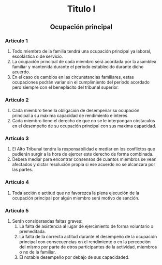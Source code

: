 <h1 align="center">Titulo I</h1>
<h2 align="center">Ocupación principal</h2>

### Artículo 1

1. Todo miembro de la familia tendrá una ocupación principal ya laboral, escolástica o de servicio.
2. La ocupación principal de cada miembro será acordada por la asamblea familiar y mantenida durante el periodo establecido durante dicho acuerdo.
3. En el caso de cambios en las circunstancias familiares, estas ocupaciones podrán variar sin el cumplimiento del periodo acordado pero siempre con el beneplácito del tribunal superior.

### Artículo 2

1. Cada miembro tiene la obligación de desempeñar su ocupación principal a su máxima capacidad de rendimiento e interes.
2. Cada miembro tiene el derecho de que no se le interpongan obstaculos en el desempeño de su ocupación principal con sus maxima capacidad.

### Artículo 3

1. El Alto Tribunal tendra la responsabilidad e mediar en los conflictos que pudierán surgir a la hora de ejercer este derecho de forma combinada.
1. Debera mediar para encontrar consensos de cuantos miembros se vean afectados y dictar resolución propia si ese acuerdo no se alcanzara por las partes.

### Articulo 4

1. Toda acción o actitud que no favorezca la plena ejecución de la ocupación principal por algún miembro será motivo de sanción.

### Articulo 5

1. Serán considerasdas faltas graves:
    1. La falta de asistencia al lugar de ejercimiento de forma voluntario o premeditada.
    1. La falta de la correcta actitud durante el desempeño de la ocupación principal con consecuencias en el rendimiento o en la percepción del mismo por parte de otros participantes de la actividad, miembros o no de la familiar.
    1. El notable desempeño por debajo de sus capacidaded.
